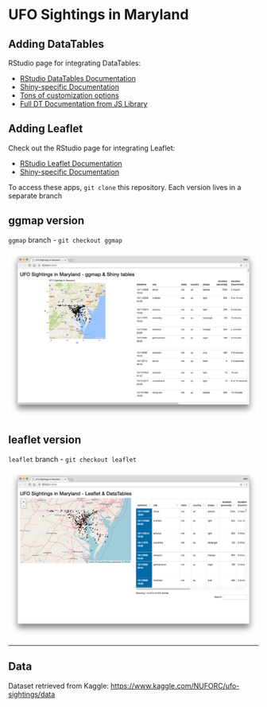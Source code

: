 # UFO Sightings in Maryland

## Adding DataTables

RStudio page for integrating DataTables:

* [RStudio DataTables Documentation](https://rstudio.github.io/DT/)
* [Shiny-specific Documentation](https://rstudio.github.io/DT/shiny.html)
* [Tons of customization options](https://rstudio.github.io/DT/options.html)
* [Full DT Documentation from JS Library](https://datatables.net/reference/index)

## Adding Leaflet

Check out the RStudio page for integrating Leaflet:

* [RStudio Leaflet Documentation](https://rstudio.github.io/leaflet/)
* [Shiny-specific Documentation](https://rstudio.github.io/leaflet/shiny.html)

To access these apps, `git clone` this repository. Each version lives in a separate branch

## ggmap version

`ggmap` branch - `git checkout ggmap`

![ggmap and shiny tables shiny app](./ggmap.png)

## leaflet version

`leaflet` branch - `git checkout leaflet`

![leaflet and datatables shiny app](./leaflet.png)

---

## Data

Dataset retrieved from Kaggle: https://www.kaggle.com/NUFORC/ufo-sightings/data
